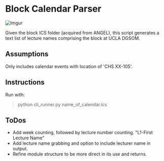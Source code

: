 # Block Calendar Parser

![Imgur](http://i.imgur.com/ZyC5BUI.png "Block 5")

Given the block ICS folder (acquired from ANGEL), this script generates a text list of lecture names comprising the block at UCLA DGSOM.

## Assumptions

Only includes calendar events with location of 'CHS XX-105'.

## Instructions

Run with:

> python cli_runner.py name_of_calendar.ics

## ToDos

* Add week counting, followed by lecture number counting. "L1-First Lecture Name"
* Add lecture name grabbing and option to include lecturer name in output.
* Refine module structure to be more direct in its use and returns.